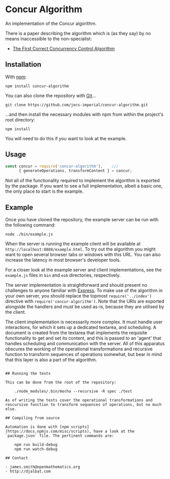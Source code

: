 # Concur Algorithm

An implementation of the Concur algorithm.

There is a paper describing the algorithm which is (as they say) by no means inaccessible to the non-specialist:

* [The First Correct Concurrency Control Algorithm](http://djalbat.com/TFCCCA.pdf)

## Installation

With [npm](https://www.npmjs.com/):

    npm install concur-algorithm

You can also clone the repository with [Git](https://git-scm.com/)...

    git clone https://github.com/jecs-imperial/concur-algorithm.git

...and then install the necessary modules with npm from within the project's root directory:

    npm install

You will need to do this if you want to look at the example.

## Usage

```js
const concur = require('concur-algorithm'),    ///
      { generateOperations, transformContent } = concur;
```

Not all of the functionality required to implement the algorithm is exported by the package. If you want to see a full implementation, albeit a basic one, the only place to start is the example.

## Example

Once you have cloned the repository, the example server can be run with the following command:

    node ./bin/example.js

When the server is running the example client will be available at `http://localhost:8888/example.html`. To try out the algorithm you might want to open several browser tabs or windows with this URL. You can also increase the latency in most browser's developer tools.

For a closer look at the example server and client implementations, see the `example.js` files in `bin` and `es6` directories, respectively.

The server implementation is straightforward and should present no challenges to anyone familiar with [Express](https://expressjs.com/). To make use of the algorithm in your own server, you should replace the topmost `require('../index')` directive with `require('concur-algorithm')`. Note that the URIs are exported alongside the handlers and must be used as-is, because they are utilised by the client.

The client implementation is necessarily more complex. It must handle user interactions, for which it sets up a dedicated textarea, and scheduling. A document is created from the textarea that implements the requisite functionality to get and set its content, and this is passed to an 'agent' that handles scheduling and communication with the server. All of this apparatus obscures the working of the operational transformations and recursive function to transform sequences of operations somewhat, but bear in mind that this layer is also a part of the algorithm.
```

## Running the tests

This can be done from the root of the repository:

    ./node_modules/.bin/mocha --recursive -R spec ./test

As of writing the tests cover the operational transformations and rescursive function to transform sequences of operations, but no much else.

## Compiling from source

Automation is done with [npm scripts](https://docs.npmjs.com/misc/scripts), have a look at the `package.json` file. The pertinent commands are:

    npm run build-debug
    npm run watch-debug

## Contact

- james.smith@openmathematics.org
- http://djalbat.com
